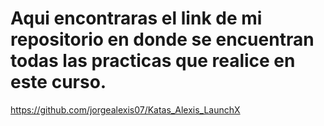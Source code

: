 # Aqui encontraras el link de mi repositorio en donde se encuentran todas las practicas que realice en este curso.

https://github.com/jorgealexis07/Katas_Alexis_LaunchX
